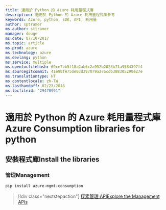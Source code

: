 ```yaml
---
title: 適用於 Python 的 Azure 耗用量程式庫
description: 適用於 Python 的 Azure 耗用量程式庫參考
keywords: Azure, python, SDK, API, 耗用量
author: sptramer
ms.author: sttramer
manager: douge
ms.date: 07/10/2017
ms.topic: article
ms.prod: azure
ms.technology: azure
ms.devlang: python
ms.service: multiple
ms.openlocfilehash: 69ce7bb5f10a2ab6c2a952b2023b71a9584397f4
ms.sourcegitcommit: 41e90fe75de03d397079a276cdb388305290e27e
ms.translationtype: HT
ms.contentlocale: zh-TW
ms.lasthandoff: 02/23/2018
ms.locfileid: "29478991"
---
```

# <a name="azure-consumption-libraries-for-python"></a><span data-ttu-id="a4a4f-104">適用於 Python 的 Azure 耗用量程式庫</span><span class="sxs-lookup"><span data-stu-id="a4a4f-104">Azure Consumption libraries for python</span></span>

## <a name="install-the-libraries"></a><span data-ttu-id="a4a4f-105">安裝程式庫</span><span class="sxs-lookup"><span data-stu-id="a4a4f-105">Install the libraries</span></span>


### <a name="management"></a><span data-ttu-id="a4a4f-106">管理</span><span class="sxs-lookup"><span data-stu-id="a4a4f-106">Management</span></span>

```bash
pip install azure-mgmt-consumption
```
> [!div class="nextstepaction"]
> [<span data-ttu-id="a4a4f-107">探索管理 API</span><span class="sxs-lookup"><span data-stu-id="a4a4f-107">Explore the Management APIs</span></span>](/python/api/overview/azure/consumption/management)